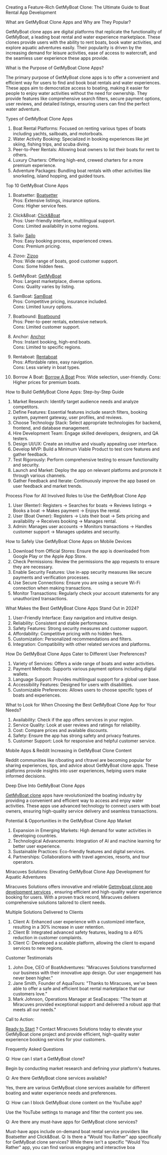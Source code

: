 Creating a Feature-Rich GetMyBoat Clone: The Ultimate Guide to Boat Rental App Development

What are GetMyBoat Clone Apps and Why are They Popular?

GetMyBoat clone apps are digital platforms that replicate the functionality of GetMyBoat, a leading boat rental and water experience marketplace. These clones provide users with the ability to rent boats, book water activities, and explore aquatic adventures easily. Their popularity is driven by the increasing demand for leisure activities, ease of access to watercraft, and the seamless user experience these apps provide.

What is the Purpose of GetMyBoat Clone Apps?

The primary purpose of GetMyBoat clone apps is to offer a convenient and efficient way for users to find and book boat rentals and water experiences. These apps aim to democratize access to boating, making it easier for people to enjoy water activities without the need for ownership. They provide features like comprehensive search filters, secure payment options, user reviews, and detailed listings, ensuring users can find the perfect water adventure.

Types of GetMyBoat Clone Apps

1. Boat Rental Platforms: Focused on renting various types of boats including yachts, sailboats, and motorboats.
2. Water Activity Booking: Specialized in booking experiences like jet skiing, fishing trips, and scuba diving.
3. Peer-to-Peer Rentals: Allowing boat owners to list their boats for rent to others.
4. Luxury Charters: Offering high-end, crewed charters for a more premium experience.
5. Adventure Packages: Bundling boat rentals with other activities like snorkeling, island hopping, and guided tours.

Top 10 GetMyBoat Clone Apps

1. Boatsetter: <a href="https://www.boatsetter.com"> Boatsetter</a> <br>
Pros: Extensive listings, insurance options. <br>
Cons: Higher service fees.

2. Click&Boat: <a href="https://www.clickandboat.com">  Click&Boat</a> <br>
Pros: User-friendly interface, multilingual support. <br>
Cons: Limited availability in some regions.

3. Sailo: <a href="https://www.sailo.com"> Sailo</a> <br>
Pros: Easy booking process, experienced crews. <br>
Cons: Premium pricing.

4. Zizoo: <a href="https://www.zizoo.com"> Zizoo</a>  <br>
Pros: Wide range of boats, good customer support. <br>
Cons: Some hidden fees.

5. GetMyBoat: <a href="https://www.getmyboat.com"> GetMyBoat</a> <br>
Pros: Largest marketplace, diverse options. <br>
Cons: Quality varies by listing.

6. SamBoat: <a href="https://www.samboat.com"> SamBoat</a> <br>
Pros: Competitive pricing, insurance included.<br>
Cons: Limited luxury options.

7. Boatbound: <a href="https://www.boatbound.co"> Boatbound</a> <br>
Pros: Peer-to-peer rentals, extensive network.<br>
Cons: Limited customer support.

8. Anchor: <a href="https://www.getanchor.com"> Anchor</a> <br>
Pros: Instant booking, high-end boats. <br>
Cons: Limited to specific regions.

9. Rentaboat: <a href="https://www.rentaboat.com"> Rentaboat</a> <br>
Pros: Affordable rates, easy navigation.<br>
Cons: Less variety in boat types.

10. Borrow A Boat: <a href="https://www.borrowaboat.com">  Borrow A Boat</a> 
Pros: Wide selection, user-friendly.
Cons: Higher prices for premium boats.

How to Build GetMyBoat Clone Apps: Step-by-Step Guide

1. Market Research: Identify target audience needs and analyze competitors.
2. Define Features: Essential features include search filters, booking system, payment gateway, user profiles, and reviews.
3. Choose Technology Stack: Select appropriate technologies for backend, frontend, and database management.
4. Hire Development Team: Engage skilled developers, designers, and QA testers.
5. Design UI/UX: Create an intuitive and visually appealing user interface.
6. Develop MVP: Build a Minimum Viable Product to test core features and gather feedback.
7. Test Rigorously: Perform comprehensive testing to ensure functionality and security.
8. Launch and Market: Deploy the app on relevant platforms and promote it through various channels.
9. Gather Feedback and Iterate: Continuously improve the app based on user feedback and market trends.

Process Flow for All Involved Roles to Use the GetMyBoat Clone App

1. User (Renter): Registers → Searches for boats → Reviews listings → Books a boat → Makes payment → Enjoys the rental.
2. User (Boat Owner): Registers → Lists their boat → Sets pricing and availability → Receives booking → Manages rental.
3. Admin: Manages user accounts → Monitors transactions → Handles customer support → Manages updates and security.

How to Safely Use GetMyBoat Clone Apps on Mobile Devices

1. Download from Official Stores: Ensure the app is downloaded from Google Play or the Apple App Store.
2. Check Permissions: Review the permissions the app requests to ensure they are necessary.
3. Enable Security Features: Use in-app security measures like secure payments and verification processes.
4. Use Secure Connections: Ensure you are using a secure Wi-Fi connection when making transactions.
5. Monitor Transactions: Regularly check your account statements for any unauthorized transactions.

What Makes the Best GetMyBoat Clone Apps Stand Out in 2024?

1. User-Friendly Interface: Easy navigation and intuitive design.
2. Reliability: Consistent and stable performance.
3. Safety Features: Strong security measures and customer support.
4. Affordability: Competitive pricing with no hidden fees.
5. Customization: Personalized recommendations and filters.
6. Integration: Compatibility with other related services and platforms.

How Do GetMyBoat Clone Apps Cater to Different User Preferences?

1. Variety of Services: Offers a wide range of boats and water activities.
2. Payment Methods: Supports various payment options including digital wallets.
3. Language Support: Provides multilingual support for a global user base.
4. Accessibility Features: Designed for users with disabilities.
5. Customizable Preferences: Allows users to choose specific types of boats and experiences.

What to Look for When Choosing the Best GetMyBoat Clone App for Your Needs?

1. Availability: Check if the app offers services in your region.
2. Service Quality: Look at user reviews and ratings for reliability.
3. Cost: Compare prices and available discounts.
4. Safety: Ensure the app has strong safety and privacy features.
5. Customer Support: Look for responsive and helpful customer service.

Mobile Apps & Reddit Increasing in GetMyBoat Clone Content

Reddit communities like r/boating and r/travel are becoming popular for sharing experiences, tips, and advice about GetMyBoat clone apps. These platforms provide insights into user experiences, helping users make informed decisions.

Deep Dive Into GetMyBoat Clone Apps

<a href="https://miracuves.com/product/getmyboat-clone/">  GetMyBoat clone</a> apps have revolutionized the boating industry by providing a convenient and efficient way to access and enjoy water activities. These apps use advanced technology to connect users with boat owners, ensuring high-quality service delivery and seamless transactions.

Potential & Opportunities in the GetMyBoat Clone App Market

1. Expansion in Emerging Markets: High demand for water activities in developing countries.
2. Technological Advancements: Integration of AI and machine learning for better user experience.
3. Sustainable Practices: Eco-friendly features and digital services.
4. Partnerships: Collaborations with travel agencies, resorts, and tour operators.

Miracuves Solutions: Elevating GetMyBoat Clone App Development for Aquatic Adventures

Miracuves Solutions offers innovative and reliable <a href="https://miracuves.com/product/getmyboat-clone/">  Getmyboat clone app development services</a> , ensuring efficient and high-quality water experience booking for users. With a proven track record, Miracuves delivers comprehensive solutions tailored to client needs.

Multiple Solutions Delivered to Clients

1. Client A: Enhanced user experience with a customized interface, resulting in a 30% increase in user retention.
2. Client B: Integrated advanced safety features, leading to a 40% reduction in customer complaints.
3. Client C: Developed a scalable platform, allowing the client to expand services to new regions.

Customer Testimonials

1. John Doe, CEO of BoatAdventures: "Miracuves Solutions transformed our business with their innovative app design. Our user engagement has never been higher."
2. Jane Smith, Founder of AquaTours: "Thanks to Miracuves, we've been able to offer a safe and efficient boat rental marketplace that our customers love."
3. Mark Johnson, Operations Manager at SeaEscapes: "The team at Miracuves provided exceptional support and delivered a robust app that meets all our needs."

Call to Action:

<a href="https://miracuves.com/contact/"> Ready to Start</a>  ? Contact Miracuves Solutions today to elevate your GetMyBoat clone project and provide efficient, high-quality water experience booking services for your customers.

Frequently Asked Questions

Q: How can I start a GetMyBoat clone?

Begin by conducting market research and defining your platform's features.

Q: Are there GetMyBoat clone services available?

Yes, there are various GetMyBoat clone services available for different boating and water experience needs and preferences.

Q: How can I block GetMyBoat clone content on the YouTube app?

Use the YouTube settings to manage and filter the content you see.

Q: Are there any must-have apps for GetMyBoat clone services?

Must-have apps include on-demand boat rental service providers like Boatsetter and Click&Boat.
Q: Is there a “Would You Rather” app specifically for GetMyBoat clone services?
While there isn't a specific "Would You Rather" app, you can find various engaging and interactive boa
